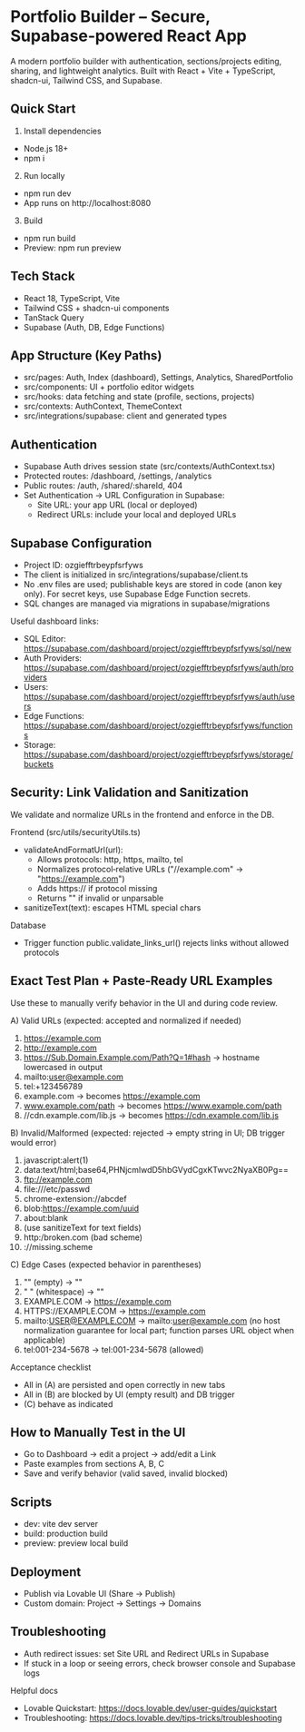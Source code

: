 # Portfolio Builder – Secure, Supabase‑powered React App

A modern portfolio builder with authentication, sections/projects editing, sharing, and lightweight analytics. Built with React + Vite + TypeScript, shadcn-ui, Tailwind CSS, and Supabase.


## Quick Start

1) Install dependencies
- Node.js 18+
- npm i

2) Run locally
- npm run dev
- App runs on http://localhost:8080

3) Build
- npm run build
- Preview: npm run preview


## Tech Stack
- React 18, TypeScript, Vite
- Tailwind CSS + shadcn-ui components
- TanStack Query
- Supabase (Auth, DB, Edge Functions)


## App Structure (Key Paths)
- src/pages: Auth, Index (dashboard), Settings, Analytics, SharedPortfolio
- src/components: UI + portfolio editor widgets
- src/hooks: data fetching and state (profile, sections, projects)
- src/contexts: AuthContext, ThemeContext
- src/integrations/supabase: client and generated types


## Authentication
- Supabase Auth drives session state (src/contexts/AuthContext.tsx)
- Protected routes: /dashboard, /settings, /analytics
- Public routes: /auth, /shared/:shareId, 404
- Set Authentication → URL Configuration in Supabase:
  - Site URL: your app URL (local or deployed)
  - Redirect URLs: include your local and deployed URLs


## Supabase Configuration
- Project ID: ozgiefftrbeypfsrfyws
- The client is initialized in src/integrations/supabase/client.ts
- No .env files are used; publishable keys are stored in code (anon key only). For secret keys, use Supabase Edge Function secrets.
- SQL changes are managed via migrations in supabase/migrations

Useful dashboard links:
- SQL Editor: https://supabase.com/dashboard/project/ozgiefftrbeypfsrfyws/sql/new
- Auth Providers: https://supabase.com/dashboard/project/ozgiefftrbeypfsrfyws/auth/providers
- Users: https://supabase.com/dashboard/project/ozgiefftrbeypfsrfyws/auth/users
- Edge Functions: https://supabase.com/dashboard/project/ozgiefftrbeypfsrfyws/functions
- Storage: https://supabase.com/dashboard/project/ozgiefftrbeypfsrfyws/storage/buckets


## Security: Link Validation and Sanitization
We validate and normalize URLs in the frontend and enforce in the DB.

Frontend (src/utils/securityUtils.ts)
- validateAndFormatUrl(url):
  - Allows protocols: http, https, mailto, tel
  - Normalizes protocol‑relative URLs ("//example.com" → "https://example.com")
  - Adds https:// if protocol missing
  - Returns "" if invalid or unparsable
- sanitizeText(text): escapes HTML special chars

Database
- Trigger function public.validate_links_url() rejects links without allowed protocols


## Exact Test Plan + Paste‑Ready URL Examples
Use these to manually verify behavior in the UI and during code review.

A) Valid URLs (expected: accepted and normalized if needed)
1. https://example.com
2. http://example.com
3. https://Sub.Domain.Example.com/Path?Q=1#hash → hostname lowercased in output
4. mailto:user@example.com
5. tel:+123456789
6. example.com → becomes https://example.com
7. www.example.com/path → becomes https://www.example.com/path
8. //cdn.example.com/lib.js → becomes https://cdn.example.com/lib.js

B) Invalid/Malformed (expected: rejected → empty string in UI; DB trigger would error)
1. javascript:alert(1)
2. data:text/html;base64,PHNjcmlwdD5hbGVydCgxKTwvc2NyaXB0Pg==
3. ftp://example.com
4. file:///etc/passwd
5. chrome-extension://abcdef
6. blob:https://example.com/uuid
7. about:blank
8. <script>alert(1)</script> (use sanitizeText for text fields)
9. http:/broken.com (bad scheme)
10. ://missing.scheme

C) Edge Cases (expected behavior in parentheses)
1. "" (empty) → ""
2. "   " (whitespace) → ""
3. EXAMPLE.COM → https://example.com
4. HTTPS://EXAMPLE.COM → https://example.com
5. mailto:USER@EXAMPLE.COM → mailto:user@example.com (no host normalization guarantee for local part; function parses URL object when applicable)
6. tel:001-234-5678 → tel:001-234-5678 (allowed)

Acceptance checklist
- All in (A) are persisted and open correctly in new tabs
- All in (B) are blocked by UI (empty result) and DB trigger
- (C) behave as indicated


## How to Manually Test in the UI
- Go to Dashboard → edit a project → add/edit a Link
- Paste examples from sections A, B, C
- Save and verify behavior (valid saved, invalid blocked)


## Scripts
- dev: vite dev server
- build: production build
- preview: preview local build


## Deployment
- Publish via Lovable UI (Share → Publish)
- Custom domain: Project → Settings → Domains


## Troubleshooting
- Auth redirect issues: set Site URL and Redirect URLs in Supabase
- If stuck in a loop or seeing errors, check browser console and Supabase logs

Helpful docs
- Lovable Quickstart: https://docs.lovable.dev/user-guides/quickstart
- Troubleshooting: https://docs.lovable.dev/tips-tricks/troubleshooting

